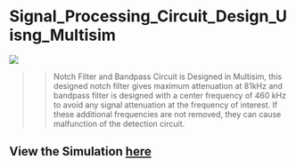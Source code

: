 # Signal_Processing_Circuit_Design_Uisng_Multisim

![](https://www.multisim.com/api/v1/image/2065270/3uqcnvgbp7nuymu8hsdcmc-pngthumbnailcircuit/Signal%20Filters%20Circuit%20%7C%20DWC.png)

>> Notch Filter and Bandpass Circuit is Designed in Multisim, this designed notch filter gives maximum attenuation at 81kHz and bandpass filter is designed with a center frequency of 460 kHz to avoid any signal attenuation at the frequency of interest. If these additional frequencies are not removed, they can cause malfunction of the detection circuit. 

## View the Simulation [here](https://www.multisim.com/content/3UQcNVGBp7nuYmU8HsDCMc/signal-filters-circuit-dwc/)
 
